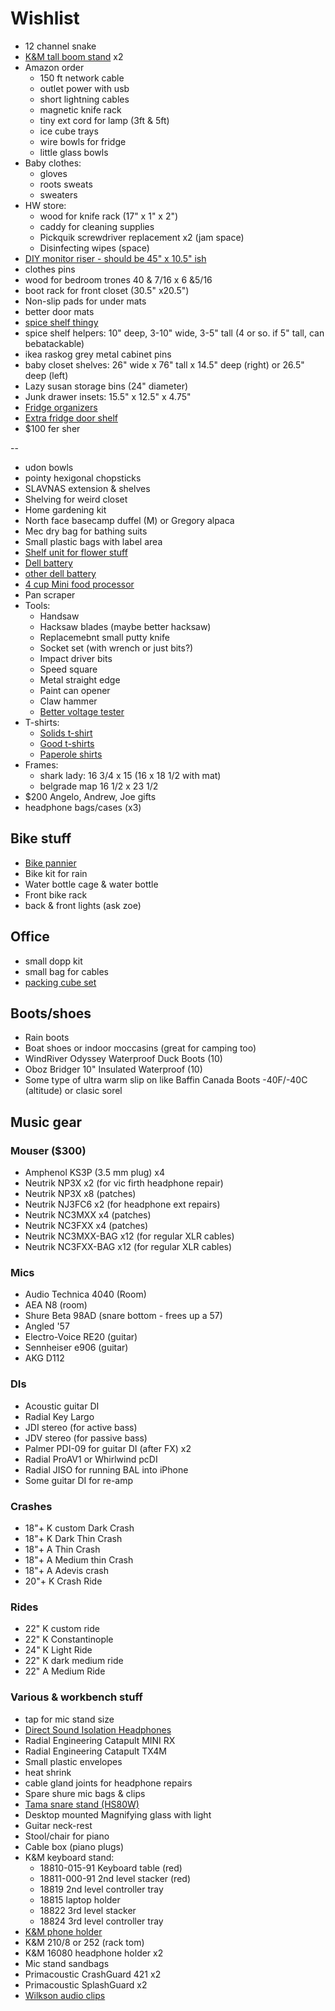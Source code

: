 # Wishlist

- 12 channel snake
- [K&M tall boom stand](http://www.economik.com/km/21021-black/) x2
- Amazon order
  - 150 ft network cable
  - outlet power with usb
  - short lightning cables
  - magnetic knife rack
  - tiny ext cord for lamp (3ft & 5ft)
  - ice cube trays
  - wire bowls for fridge
  - little glass bowls
- Baby clothes:
  - gloves
  - roots sweats
  - sweaters
- HW store:
  - wood for knife rack (17" x 1" x 2")
  - caddy for cleaning supplies
  - Pickquik screwdriver replacement x2 (jam space)
  - Disinfecting wipes (space)
- [DIY monitor riser - should be 45" x 10.5" ish](https://ugmonk.com/blogs/journal/my-diy-monitor-stand)
- clothes pins
- wood for bedroom trones 40 & 7/16 x 6 &5/16
- boot rack for front closet (30.5" x20.5")
- Non-slip pads for under mats
- better door mats
- [spice shelf thingy](https://www.amazon.ca/YouCopia-SpiceStack-24-Bottle-Organizer-Universal/dp/B009KZYXMC)
- spice shelf helpers: 10" deep, 3-10" wide, 3-5" tall (4 or so. if  5" tall, can bebatackable)
- ikea raskog grey metal cabinet pins
- baby closet shelves: 26" wide x 76" tall x 14.5" deep (right) or 26.5" deep (left)
- Lazy susan storage bins (24" diameter)
- Junk drawer insets: 15.5" x 12.5" x 4.75"
- [Fridge organizers](https://www.containerstore.com/organization-projects/kitchen/project/organize-your-fridge)
- [Extra fridge door shelf](https://www.searspartsdirect.com/product/3fkhd2hk4f-0046-464/id-67003777)
- $100 fer sher

--

- udon bowls
- pointy hexigonal chopsticks
- SLAVNAS extension & shelves
- Shelving for weird closet
- Home gardening kit
- North face basecamp duffel (M) or Gregory alpaca
- Mec dry bag for bathing suits
- Small plastic bags with label area
- [Shelf unit for flower stuff](https://www.amazon.ca/Whitmor-6070-3437-Supreme-3-Tier-Shelving/dp/B004BDP69M/)
- [Dell battery](http://www.laptopcharge.ca/category/search/dell/xps+13+9360.aspx)
- [other dell battery](https://www.canada-laptop-battery.com/canada-battery-dell-6097.html#)
- [4 cup Mini food processor](https://www.amazon.ca/Cuisinart-CH-4BKC-Elite-Mini-Chopper/dp/B003WH9ID8/)
- Pan scraper
- Tools:
  - Handsaw
  - Hacksaw blades (maybe better hacksaw)
  - Replacemebnt small putty knife
  - Socket set (with wrench or just bits?)
  - Impact driver bits
  - Speed square
  - Metal straight edge
  - Paint can opener
  - Claw hammer
  - [Better voltage tester](https://www.amazon.com/dp/B004FXJOQO?tag=nextluxuryus-20&linkCode=osi&th=1&psc=1)
- T-shirts:
  - [Solids t-shirt](https://solids.bandcamp.com/merch)
  - [Good t-shirts](https://us.kowtowclothing.com/)
  - [Paperole shirts](https://www.paperole.com/)
- Frames:
  - shark lady: 16 3/4 x 15 (16 x 18 1/2 with mat)
  - belgrade map 16 1/2 x 23 1/2
- $200 Angelo, Andrew, Joe gifts
- headphone bags/cases (x3)

## Bike stuff

- [Bike pannier](https://www.twowheelgear.com/collections/panniers/products/pannier-backpack-convertible-lite-and-plus?variant=31656254963772)
- Bike kit for rain
- Water bottle cage & water bottle
- Front bike rack
- back & front lights (ask zoe)

## Office

- small dopp kit
- small bag for cables
- [packing cube set](https://packhacker.com/travel-gear/category/organizers-and-pouches/packing-cubes/)

## Boots/shoes

- Rain boots
- Boat shoes or indoor moccasins (great for camping too)
- WindRiver Odyssey Waterproof Duck Boots (10)
- Oboz Bridger 10" Insulated Waterproof (10)
- Some type of ultra warm slip on like Baffin Canada Boots -40F/-40C (altitude) or clasic sorel

## Music gear

### Mouser ($300)

- Amphenol KS3P (3.5 mm plug) x4
- Neutrik NP3X x2 (for vic firth headphone repair)
- Neutrik NP3X x8 (patches)
- Neutrik NJ3FC6 x2 (for headphone ext repairs)
- Neutrik NC3MXX x4 (patches)
- Neutrik NC3FXX x4 (patches)
- Neutrik NC3MXX-BAG x12 (for regular XLR cables)
- Neutrik NC3FXX-BAG x12 (for regular XLR cables)

### Mics

- Audio Technica 4040 (Room)
- AEA N8 (room)
- Shure Beta 98AD (snare bottom - frees up a 57)
- Angled '57
- Electro-Voice RE20 (guitar)
- Sennheiser e906 (guitar)
- AKG D112

### DIs

- Acoustic guitar DI
- Radial Key Largo
- JDI stereo (for active bass)
- JDV stereo (for passive bass)
- Palmer PDI-09 for guitar DI (after FX) x2
- Radial ProAV1 or Whirlwind pcDI
- Radial JISO for running BAL into iPhone
- Some guitar DI for re-amp

### Crashes

- 18"+ K custom Dark Crash
- 18"+ K Dark Thin Crash
- 18"+ A Thin Crash
- 18"+ A Medium thin Crash
- 18"+ A Adevis crash
- 20"+ K Crash Ride

### Rides

- 22" K custom ride
- 22" K Constantinople
- 24" K Light Ride
- 22" K dark medium ride
- 22" A Medium Ride

### Various & workbench stuff

- tap for mic stand size
- [Direct Sound Isolation Headphones](https://www.extremeheadphones.com/product-page/ex29-plus)
- Radial Engineering Catapult MINI RX
- Radial Engineering Catapult TX4M
- Small plastic envelopes
- heat shrink
- cable gland joints for headphone repairs
- Spare shure mic bags & clips
- [Tama snare stand (HS80W)](https://www.timpano-percussion.com/us/pied-de-caisse-claire-tama-roadpro-hs80w.html?id=43102689)
- Desktop mounted Magnifying glass with light
- Guitar neck-rest
- Stool/chair for piano
- Cable box (piano plugs)
- K&M keyboard stand:
  - 18810-015-91 Keyboard table (red)
  - 18811-000-91 2nd level stacker (red)
  - 18819 2nd level controller tray
  - 18815 laptop holder
  - 18822 3rd level stacker
  - 18824 3rd level controller tray
- [K&M phone holder](https://www.amazon.ca/dp/B00AF65OBE?tag=marcpric08-21)
- K&M 210/8 or 252 (rack tom)
- K&M 16080 headphone holder x2
- Mic stand sandbags
- Primacoustic CrashGuard 421 x2
- Primacoustic SplashGuard x2
- [Wilkson audio clips](https://www.soundonsound.com/reviews/wilkinson-audio-mic-clips)
